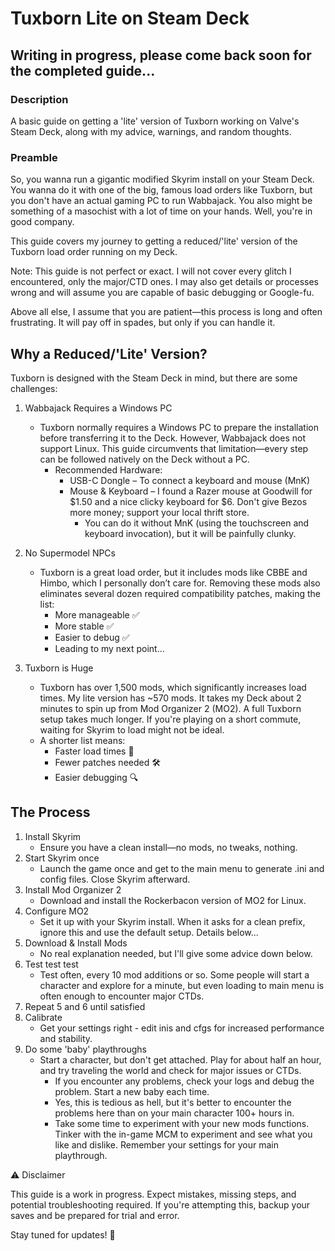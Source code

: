 # Tuxborn Lite on Steam Deck

## Writing in progress, please come back soon for the completed guide...

### Description

A basic guide on getting a 'lite' version of Tuxborn working on Valve's Steam Deck, along with my advice, warnings, and random thoughts.

### Preamble 

So, you wanna run a gigantic modified Skyrim install on your Steam Deck. You wanna do it with one of the big, famous load orders like Tuxborn, but you don't have an actual gaming PC to run Wabbajack. You also might be something of a masochist with a lot of time on your hands. Well, you're in good company.

This guide covers my journey to getting a reduced/'lite' version of the Tuxborn load order running on my Deck.

Note: This guide is not perfect or exact. I will not cover every glitch I encountered, only the major/CTD ones. I may also get details or processes wrong and will assume you are capable of basic debugging or Google-fu.

Above all else, I assume that you are patient—this process is long and often frustrating. It will pay off in spades, but only if you can handle it.

## Why a Reduced/'Lite' Version?

Tuxborn is designed with the Steam Deck in mind, but there are some challenges:

1. Wabbajack Requires a Windows PC
   - Tuxborn normally requires a Windows PC to prepare the installation before transferring it to the Deck. However, Wabbajack does not support Linux. This guide circumvents that limitation—every step can be followed natively on the Deck without a PC.
     - Recommended Hardware:
       - USB-C Dongle – To connect a keyboard and mouse (MnK)
       - Mouse & Keyboard – I found a Razer mouse at Goodwill for $1.50 and a nice clicky keyboard for $6. Don't give Bezos more money; support your local thrift store.
         - You can do it without MnK (using the touchscreen and keyboard invocation), but it will be painfully clunky.

2. No Supermodel NPCs
   - Tuxborn is a great load order, but it includes mods like CBBE and Himbo, which I personally don’t care for. Removing these mods also eliminates several dozen required compatibility patches, making the list:
     - More manageable ✅
     - More stable ✅
     - Easier to debug ✅
     - Leading to my next point...

3. Tuxborn is Huge
   - Tuxborn has over 1,500 mods, which significantly increases load times. My lite version has ~570 mods. It takes my Deck about 2 minutes to spin up from Mod Organizer 2 (MO2). A full Tuxborn setup takes much longer. If you're playing on a short commute, waiting for Skyrim to load might not be ideal.
   - A shorter list means:
     - Faster load times 🚀
     - Fewer patches needed 🛠️
     - Easier debugging 🔍

## The Process

1. Install Skyrim
   - Ensure you have a clean install—no mods, no tweaks, nothing.
2. Start Skyrim once
   - Launch the game once and get to the main menu to generate .ini and config files. Close Skyrim afterward.
3. Install Mod Organizer 2
   - Download and install the Rockerbacon version of MO2 for Linux.
4. Configure MO2
   - Set it up with your Skyrim install. When it asks for a clean prefix, ignore this and use the default setup. Details below...
5. Download & Install Mods
   - No real explanation needed, but I'll give some advice down below.
6. Test test test
   - Test often, every 10 mod additions or so. Some people will start a character and explore for a minute, but even loading to main menu is often enough to encounter major CTDs.
7. Repeat 5 and 6 until satisfied
8. Calibrate
   - Get your settings right - edit inis and cfgs for increased performance and stability.
9. Do some 'baby' playthroughs
   - Start a character, but don't get attached. Play for about half an hour, and try traveling the world and check for major issues or CTDs.
     - If you encounter any problems, check your logs and debug the problem. Start a new baby each time.
     - Yes, this is tedious as hell, but it's better to encounter the problems here than on your main character 100+ hours in. 
     - Take some time to experiment with your new mods functions. Tinker with the in-game MCM to experiment and see what you like and dislike. Remember your settings for your main playthrough.



⚠️ Disclaimer

This guide is a work in progress. Expect mistakes, missing steps, and potential troubleshooting required. If you're attempting this, backup your saves and be prepared for trial and error.

Stay tuned for updates! 🚀
